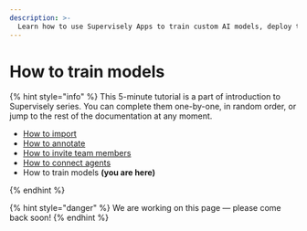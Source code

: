 ```yaml
---
description: >-
  Learn how to use Supervisely Apps to train custom AI models, deploy them on your GPU and use in the labeling toolboxes
---
```


#  How to train models

{% hint style="info" %}
This 5-minute tutorial is a part of introduction to Supervisely series. You can complete them one-by-one, in random order, or jump to the rest of the documentation at any moment.

- [How to import](How-to-import.md)
- [How to annotate](How-to-annotate.md)
- [How to invite team members](Invite-member.md)
- [How to connect agents](connect-your-computer/README.md)
- How to train models **(you are here)**

{% endhint %}

{% hint style="danger" %}
We are working on this page — please come back soon!
{% endhint %}
